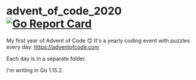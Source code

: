 # advent_of_code_2020 [![Go Report Card](https://goreportcard.com/badge/github.com/xamebax/advent_of_code_2020)](https://goreportcard.com/report/github.com/xamebax/advent_of_code_2020)

My first year of Advent of Code 😊 It's a yearly coding event with puzzles every day: https://adventofcode.com

Each day is in a separate folder.

I'm writing in Go 1.15.2.
